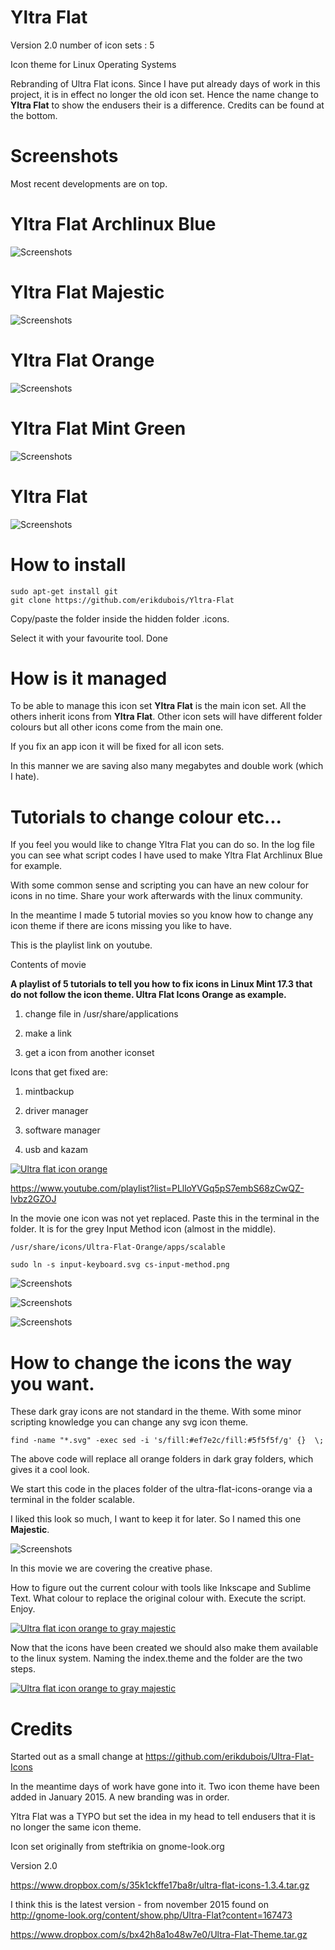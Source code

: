 # Yltra Flat 
Version 2.0
number of icon sets : 5

Icon theme for Linux Operating Systems

Rebranding of Ultra Flat icons. Since I have put already days of work in this project, it is in effect no longer the old icon set. Hence the name change to <b>Yltra Flat</b> to show the endusers their is a difference. Credits can be found at the bottom.

# Screenshots
Most recent developments are on top.


# Yltra Flat Archlinux Blue

![Screenshots](http://i.imgur.com/b2XUxsr.jpg)


# Yltra Flat Majestic

![Screenshots](http://i.imgur.com/t7Q93sy.jpg)


# Yltra Flat Orange

![Screenshots](http://i.imgur.com/6iUUWKA.jpg)



# Yltra Flat Mint Green

![Screenshots](http://i.imgur.com/e6WYFks.jpg)


# Yltra Flat

![Screenshots](http://i.imgur.com/WONWGqL.jpg)




# How to install


	sudo apt-get install git
	git clone https://github.com/erikdubois/Yltra-Flat

Copy/paste the folder inside the hidden folder .icons.

Select it with your favourite tool.
Done


# How is it managed

To be able to manage this icon set <b>Yltra Flat</b> is the main icon set. All the others inherit icons from <b>Yltra Flat</b>. 
Other icon sets will have different folder colours but all other icons come from the main one.

If you fix an app icon it will be fixed for all icon sets.

In this manner we are saving also many megabytes and double work (which I hate).



# Tutorials to change colour etc...

If you feel you would like to change Yltra Flat you can do so. In the log file you can see what script codes I have used to make Yltra Flat Archlinux Blue for example.

With some common sense and scripting you can have an new colour for icons in no time. Share your work afterwards with the linux community.

In the meantime I made 5 tutorial movies so you know how to change any icon theme if there are icons missing you like to have.

This is the playlist link on youtube.

Contents of movie

<b>A playlist of 5 tutorials to tell you how to fix icons in Linux Mint 17.3 that do not follow the icon theme.  Ultra Flat Icons Orange as example.</b>

1. change file in /usr/share/applications

2. make a link

3. get a icon from another iconset


Icons that get fixed are:

1. mintbackup

2. driver manager

3. software manager

4. usb and kazam

[![Ultra flat icon orange](http://i.imgur.com/xYpIZCD.png)](https://www.youtube.com/watch?v=0N6VqDADUWM&list=PLlloYVGq5pS7embS68zCwQZ-lvbz2GZOJ "Ultra flat icon orange - Click to Watch!")

https://www.youtube.com/playlist?list=PLlloYVGq5pS7embS68zCwQZ-lvbz2GZOJ

In the movie one icon was not yet replaced.
Paste this in the terminal in the folder. It is for the grey Input Method icon (almost in the middle).

	/usr/share/icons/Ultra-Flat-Orange/apps/scalable

	sudo ln -s input-keyboard.svg cs-input-method.png



![Screenshots](http://i.imgur.com/COOx3Hd.jpg)

![Screenshots](http://i.imgur.com/nVLIoRR.jpg)

![Screenshots](http://i.imgur.com/8ZDjDDu.jpg)


# How to change the icons the way you want.

These dark gray icons are not standard in the theme.
With some minor scripting knowledge you can change any svg icon theme.

	find -name "*.svg" -exec sed -i 's/fill:#ef7e2c/fill:#5f5f5f/g' {}  \;

The above code will replace all orange folders in dark gray folders, which gives it a cool look.

We start this code in the places folder of the ultra-flat-icons-orange via a terminal in the folder scalable.

I liked this look so much, I want to keep it for later. So I named this one <b>Majestic</b>.

![Screenshots](http://i.imgur.com/czJkmFU.jpg)

In this movie we are covering the creative phase.

How to figure out the current colour with tools like Inkscape and Sublime Text. What colour to replace the original colour with.
Execute the script.
Enjoy.

[![Ultra flat icon orange to gray majestic](http://i.imgur.com/atXzmRq.jpg)](https://www.youtube.com/watch?v=4VM38n9RbwQ "Ultra flat icon orange to gray majestic - Click to Watch!")


Now that the icons have been created we should also make them available to the linux system.
Naming the index.theme and the folder are the two steps.

[![Ultra flat icon orange to gray majestic](http://i.imgur.com/coFELGt.jpg)](https://www.youtube.com/watch?v=rN-Ac0tsqD4 "Ultra flat icon orange to gray majestic - Click to Watch!")



# Credits

Started out as a small change at 
https://github.com/erikdubois/Ultra-Flat-Icons

In the meantime days of work have gone into it. Two icon theme have been added in January 2015. A new branding was in order. 

Yltra Flat was a TYPO but set the idea in my head to tell endusers that it is no longer the same icon theme.

Icon set originally from steftrikia on gnome-look.org

Version 2.0

https://www.dropbox.com/s/35k1ckffe17ba8r/ultra-flat-icons-1.3.4.tar.gz

I think this is the latest version - from november 2015 found on http://gnome-look.org/content/show.php/Ultra-Flat?content=167473

https://www.dropbox.com/s/bx42h8a1o48w7e0/Ultra-Flat-Theme.tar.gz